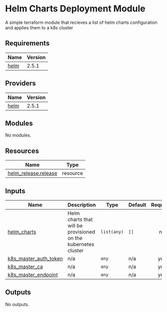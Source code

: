 # Helm Charts Deployment Module

A simple terraform module that recieves a list of helm charts configuration and applies them to a k8s cluster

<!-- BEGIN_TF_DOCS -->
## Requirements

| Name | Version |
|------|---------|
| <a name="requirement_helm"></a> [helm](#requirement\_helm) | 2.5.1 |

## Providers

| Name | Version |
|------|---------|
| <a name="provider_helm"></a> [helm](#provider\_helm) | 2.5.1 |

## Modules

No modules.

## Resources

| Name | Type |
|------|------|
| [helm_release.release](https://registry.terraform.io/providers/hashicorp/helm/2.5.1/docs/resources/release) | resource |

## Inputs

| Name | Description | Type | Default | Required |
|------|-------------|------|---------|:--------:|
| <a name="input_helm_charts"></a> [helm\_charts](#input\_helm\_charts) | Helm charts that will be provisioned on the kubernetes cluster | `list(any)` | `[]` | no |
| <a name="input_k8s_master_auth_token"></a> [k8s\_master\_auth\_token](#input\_k8s\_master\_auth\_token) | n/a | `any` | n/a | yes |
| <a name="input_k8s_master_ca"></a> [k8s\_master\_ca](#input\_k8s\_master\_ca) | n/a | `any` | n/a | yes |
| <a name="input_k8s_master_endpoint"></a> [k8s\_master\_endpoint](#input\_k8s\_master\_endpoint) | n/a | `any` | n/a | yes |

## Outputs

No outputs.
<!-- END_TF_DOCS -->
